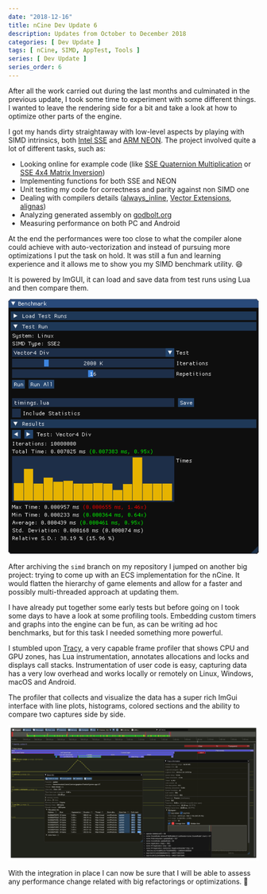 ```yaml
---
date: "2018-12-16"
title: nCine Dev Update 6
description: Updates from October to December 2018
categories: [ Dev Update ]
tags: [ nCine, SIMD, AppTest, Tools ]
series: [ Dev Update ]
series_order: 6
---
```


After all the work carried out during the last months and culminated in the previous update, I took some time to experiment with some different things.
I wanted to leave the rendering side for a bit and take a look at how to optimize other parts of the engine.

I got my hands dirty straightaway with low-level aspects by playing with SIMD intrinsics, both [Intel SSE](https://software.intel.com/sites/landingpage/IntrinsicsGuide/) and [ARM NEON](https://developer.arm.com/technologies/neon/intrinsics).
The project involved quite a lot of different tasks, such as:

* Looking online for example code (like [SSE Quaternion Multiplication](https://stackoverflow.com/questions/18542894/how-to-multiply-two-quaternions-with-minimal-instructions) or [SSE 4x4 Matrix Inversion](https://lxjk.github.io/2017/09/03/Fast-4x4-Matrix-Inverse-with-SSE-SIMD-Explained.html))
* Implementing functions for both SSE and NEON
* Unit testing my code for correctness and parity against non SIMD one
* Dealing with compilers details ([always_inline](https://gcc.gnu.org/onlinedocs/gcc/Inline.html), [Vector Extensions](https://gcc.gnu.org/onlinedocs/gcc/Vector-Extensions.html), [alignas](https://en.cppreference.com/w/cpp/language/alignas))
* Analyzing generated assembly on [godbolt.org](https://godbolt.org/)
* Measuring performance on both PC and Android

At the end the performances were too close to what the compiler alone could achieve with auto-vectorization and instead of pursuing more optimizations I put the task on hold.
It was still a fun and learning experience and it allows me to show you my SIMD benchmark utility. :smile:

It is powered by ImGUI, it can load and save data from test runs using Lua and then compare them.

![apptest_simdbench](/images/apptest_simdbench.png "apptest_simdbench")

After archiving the `simd` branch on my repository I jumped on another big project: trying to come up with an ECS implementation for the nCine.
It would flatten the hierarchy of game elements and allow for a faster and possibly multi-threaded approach at updating them.

I have already put together some early tests but before going on I took some days to have a look at some profiling tools.
Embedding custom timers and graphs into the engine can be fun, as can be writing ad hoc benchmarks, but for this task I needed something more powerful.

I stumbled upon [Tracy](https://bitbucket.org/wolfpld/tracy), a very capable frame profiler that shows CPU and GPU zones, has Lua instrumentation, annotates allocations and locks and displays call stacks.
Instrumentation of user code is easy, capturing data has a very low overhead and works locally or remotely on Linux, Windows, macOS and Android.

The profiler that collects and visualize the data has a super rich ImGui interface with line plots, histograms, colored sections and the ability to compare two captures side by side.

![Tracy profiler](/images/Tracy.png "Tracy profiler")

With the integration in place I can now be sure that I will be able to assess any performance change related with big refactorings or optimizations. :muscle:
